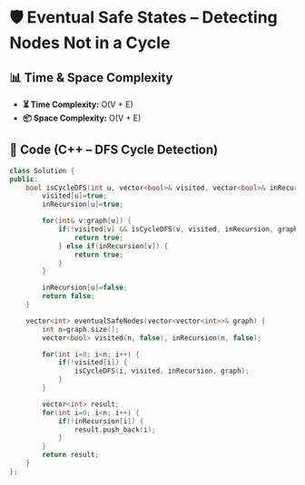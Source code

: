 # 🛡️ Eventual Safe States – Detecting Nodes Not in a Cycle

## 📊 Time & Space Complexity

- **⏳ Time Complexity:** O(V + E)
- **📦 Space Complexity:** O(V + E)

## 🧠 Code (C++ – DFS Cycle Detection)

```cpp
class Solution {
public:
    bool isCycleDFS(int u, vector<bool>& visited, vector<bool>& inRecursion, vector<vector<int>>& graph) {
        visited[u]=true;
        inRecursion[u]=true;

        for(int& v:graph[u]) {
            if(!visited[v] && isCycleDFS(v, visited, inRecursion, graph)) {
                return true;
            } else if(inRecursion[v]) {
                return true;
            }
        }

        inRecursion[u]=false;
        return false;
    }

    vector<int> eventualSafeNodes(vector<vector<int>>& graph) {
        int n=graph.size();
        vector<bool> visited(n, false), inRecursion(n, false);

        for(int i=0; i<n; i++) {
            if(!visited[i]) {
                isCycleDFS(i, visited, inRecursion, graph);
            }
        }

        vector<int> result;
        for(int i=0; i<n; i++) {
            if(!inRecursion[i]) {
                result.push_back(i);
            }
        }
        return result;
    }
};
```
